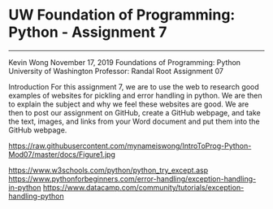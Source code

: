 # UW Foundation of Programming: Python - Assignment 7
---
Kevin Wong
November 17, 2019
Foundations of Programming: Python
University of Washington
Professor: Randal Root
Assignment 07


Introduction
For this assignment 7, we are to use the web to research good examples of websites for pickling and error handling in python. We are then to explain the subject and why we feel these websites are good. We are then to post our assignment on GitHub, create a GitHub webpage, and take the text, images, and links from your Word document and put them into the GitHub webpage.

https://raw.githubusercontent.com/mynameiswong/IntroToProg-Python-Mod07/master/docs/Figure1.jpg




https://www.w3schools.com/python/python_try_except.asp
https://www.pythonforbeginners.com/error-handling/exception-handling-in-python 
https://www.datacamp.com/community/tutorials/exception-handling-python


